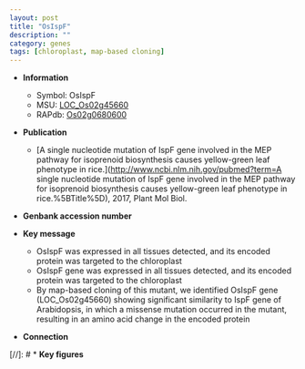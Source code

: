 ```yaml
---
layout: post
title: "OsIspF"
description: ""
category: genes
tags: [chloroplast, map-based cloning]
---
```


* **Information**  
    + Symbol: OsIspF  
    + MSU: [LOC_Os02g45660](http://rice.uga.edu/cgi-bin/ORF_infopage.cgi?orf=LOC_Os02g45660)  
    + RAPdb: [Os02g0680600](http://rapdb.dna.affrc.go.jp/viewer/gbrowse_details/irgsp1?name=Os02g0680600)  

* **Publication**  
    + [A single nucleotide mutation of IspF gene involved in the MEP pathway for isoprenoid biosynthesis causes yellow-green leaf phenotype in rice.](http://www.ncbi.nlm.nih.gov/pubmed?term=A single nucleotide mutation of IspF gene involved in the MEP pathway for isoprenoid biosynthesis causes yellow-green leaf phenotype in rice.%5BTitle%5D), 2017, Plant Mol Biol.

* **Genbank accession number**  

* **Key message**  
    + OsIspF was expressed in all tissues detected, and its encoded protein was targeted to the chloroplast
    + OsIspF gene was expressed in all tissues detected, and its encoded protein was targeted to the chloroplast
    + By map-based cloning of this mutant, we identified OsIspF gene (LOC_Os02g45660) showing significant similarity to IspF gene of Arabidopsis, in which a missense mutation occurred in the mutant, resulting in an amino acid change in the encoded protein

* **Connection**  

[//]: # * **Key figures**  


